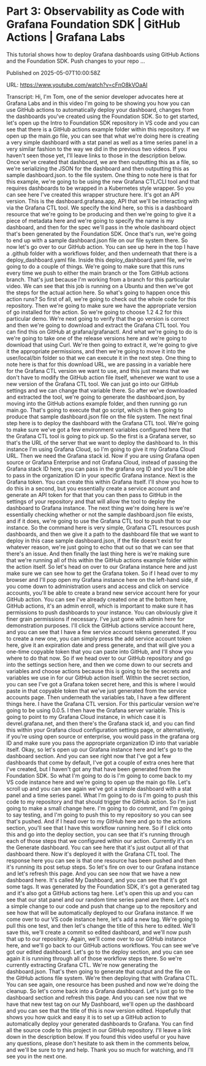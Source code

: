 # Part 3: Observability as Code with Grafana Foundation SDK | GitHub Actions | Grafana Labs

This tutorial shows how to deploy Grafana dashboards using GitHub Actions and the Foundation SDK. Push changes to your repo ...

Published on 2025-05-07T10:00:58Z

URL: https://www.youtube.com/watch?v=cFnO8kVOaAI

Transcript: Hi, I'm Tom, one of the senior developer advocates
here at Grafana Labs and in this video I'm going to be showing you how you can use
GitHub actions to automatically deploy your dashboard, changes from the dashboards you've
created using the Foundation SDK. So to get started, let's open up the Intro to Foundation
SDK repository in VS code and you can see that there is a GitHub actions
example folder within this repository. If we open up the main.go file, you can see that what we're doing here
is creating a very simple dashboard with a stat panel as well as a time series
panel in a very similar fashion to the way we did in the previous two videos.
If you haven't seen those yet, I'll leave links to those
in the description below. Once we've created that dashboard, we
are then outputting this as a file, so we're serializing the JSON for the
dashboard and then outputting this as sample dashboard.json.
 to the file system. One thing to note here
is that for this example, we're going to be using the new
Grafana CTL/CLI tool and that requires dashboards to be wrapped in
a Kubernetes style wrapper. So you can see here I've created
this wrapper structure here. It's got an API version. This
is the dashboard.grafana.app, API that we'll be interacting
with via the Grafana CTL tool. We specify the kind here, so this is a dashboard resource that
we're going to be producing and then we're going to give it a piece of metadata here
and we're going to specify the name is my dashboard, and then for the spec we'll pass in
the whole dashboard object that's been generated by the Foundation
SDK. Once that's run, we're going to end up with a sample
dashboard.json file on our file system there. So now let's go over to our GitHub action.
You can see up here in the top I have a .github folder with a workflows folder, and then underneath that there
is a deploy_dashboard.yaml file. Inside this deploy_dashboard.yaml file,
we're going to do a couple of things. We're going to make sure that this runs
every time we push to either the main branch or the Tom GitHub actions branch. That's just because I'm working from
a branch for this particular video. We can see that this job is running on a
Ubuntu and then we've got the steps for the actual action here. So what's
going to happen once this action runs? So first of all, we're going to check
out the whole code for this repository. Then we're going to make sure we have
the appropriate version of go installed for the action. So we're going to choose 1.2 4.2
for this particular demo. We're next going to verify that the go version
is correct and then we're going to download and extract the Grafana CTL tool. You can find this on GitHub
at grafana/grafanactl. And what we're going to do is we're
going to take one of the release versions here and we're going to
download that using Curl. We're then going to extract it, we're going to give it the
appropriate permissions, and then we're going to move it into
the user/local/bin folder so that we can execute it in the next step. One thing to note here is
that for this download URL, we are passing in a variable here for
the Grafana CTL version we want to use, and this just means that we don't have
to modify the GitHub action file itself, whenever we want to use a new version
of the Grafana CTL tool. We can just go into our GitHub settings and we
can change that variable there. So after we've downloaded
and extracted the tool, we're going to generate
the dashboard.json, by moving into the GitHub
actions example folder, and then running go run main.go.
That's going to execute that go script, which is then going to produce that
sample dashboard.json file on the file system. The next final step here is to deploy
the dashboard with the Grafana CTL tool. We're going to make sure we've got a few
environment variables configured here that the Grafana CTL tool is going to
pick up. So the first is a Grafana server, so that's the URL of the server that
we want to deploy the dashboard to. In this instance I'm using Grafana Cloud, so I'm going to give it
my Grafana Cloud URL. Then we need the Grafana stack id. Now
if you are using Grafana open source or Grafana Enterprise and not Grafana Cloud, instead of passing the
Grafana stack ID here, you can pass in the grafana org ID
and you'll be able to pass in the organization ID in your
specific Grafana instance. Next is the Grafana token. You can
create this within Grafana itself. I'll show you how to do this in a second, but you essentially create a service
account and generate an API token for that that you can then pass to GitHub in the
settings of your repository and that will allow the tool to deploy the
dashboard to Grafana instance. The next thing we're doing here is we're
essentially checking whether or not the sample dashboard.json file
exists, and if it does, we're going to use the Grafana CTL
tool to push that to our instance. So the command here is very simple, Grafana CTL resources push dashboards, and then we give it a path
to the dashboard file that
we want to deploy in this case sample dashboard.json, if the
file doesn't exist for whatever reason, we're just going to echo that out so
that we can see that there's an issue. And then finally the last thing here is
we're making sure that we're running all of this within the GitHub actions
example folder within the action itself. So let's head on over to our
Grafana instance here and
just make sure we can see how to get the Grafana token. So if I head over to my browser
and I'll pop open my Grafana instance here on the left-hand side, if you come down to administration
users and access and click on service accounts, you'll be able to create a brand new
service account here for your GitHub action. You can see I've already created
one at the bottom here, GitHub actions, it's an admin enroll, which is important to make sure it has
permissions to push dashboards to your instance. You can obviously give it
finer grain permissions if necessary. I've just gone with admin here
for demonstration purposes. I'll click the GitHub
actions service account here, and you can see that I have a few
service account tokens generated. If you to create a new one, you can simply press the add
service account token here, give it an expiration
date and press generate, and that will give you a one-time copyable
token that you can paste into GitHub, and I'll show you where to do that now.
So if we head over to our GitHub repository and go into
the settings section here, and then we come down to our secrets
and variables and choose actions because this is going to be the secrets and
variables we use in for our GitHub action itself. Within the secret section, you can see I've got a
Grafana token secret here, and this is where I would paste in that
copyable token that we've just generated from the service accounts page.
Then underneath the variables tab, I have a few different things here.
I have the Grafana CTL version. For this particular version
we're going to be using 0.0.5. I then have the Grafana server variable. This is going to point to
my Grafana Cloud instance, in which case it is devrel.grafana.net, and then there's the Grafana stack id, and you can find this within your Grafana
cloud configuration settings page, or alternatively, if you're
using open source or enterprise, you would pass in the grafana org ID
and make sure you pass the appropriate organization ID into that variable itself.
Okay, so let's open up our Grafana instance
here and let's go to the dashboard section. And you can see right now that I've got
a few dashboards that come by default, I've got a couple of extra
ones here that I've created, but I haven't got any that have been
generated from the Foundation SDK. So what I'm going to do is I'm going to
come back to my VS code instance here and we're going to open
up the main go file. Let's scroll up and you can see again
we've got a simple dashboard with a stat panel and a time series panel. What I'm going to do is I'm going to
push this code to my repository and that should trigger the GitHub action. So I'm
just going to make a small change here. I'm going to do commit, and
I'm going to say testing, and I'm going to push this
to my repository so you can see that's pushed. And if I head
over to my GitHub here and go to the actions section, you'll see that
I have this workflow running here. So if I click onto this and
go into the deploy section, you can see that it's running through
each of those steps that we configured within our action. Currently
it's on the Generate dashboard. You can see here that it's just
output all of that dashboard there. Now it's deployed it with
the Grafana CTL tool. The response here you can see is that one
resource has been pushed and then it's running its post setup steps. So let's fire on over to our Grafana
instance and let's refresh this page. And you can see now that we have a new
dashboard here. It's called My Dashboard, and you can see that it's got some tags.
It was generated by the Foundation SDK, it's got a generated tag and it's also
got a GitHub actions tag here. Let's open this up and you can see that our stat
panel and our random time series panel are there. Let's not a simple change to our code
and push that change up to the repository and see how that will be automatically
deployed to our Grafana instance. If we come over to our VS code
instance here, let's add a new tag. We're going to pull this one test, and then let's change the
title of this here to edited. We'll save this, we'll create
a commit so edited dashboard, and we'll now push that up
to our repository. Again, we'll come over to our
GitHub instance here, and we'll go back to our
GitHub actions workflows. You can see we've got our edited
dashboard. Let's go to the deploy section, and you can see again it is running
through all of those workflow steps there. So we're currently extracting Grafana CTL.
We're now generating the dashboard.json. That's then going to generate that
output and the file on the GitHub actions file system. We're then deploying that
with Grafana CTL. You can see again, one resource has been pushed
and now we're doing the cleanup. So let's come back into
a Grafana dashboard. Let's just go to the dashboard
section and refresh this page. And you can see now that we have that
new test tag on our My Dashboard, we'll open up the dashboard and you
can see that the title of this is now version edited. Hopefully that shows you how quick and
easy it is to set up a GitHub action to automatically deploy your
generated dashboards to Grafana. You can find all the source code to
this project in our GitHub repository. I'll leave a link down
in the description below. If you found this video useful
or you have any questions, please don't hesitate to ask
them in the comments below, and we'll be sure to try and help.
Thank you so much for watching, and I'll see you in the next one.

